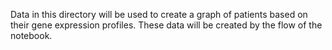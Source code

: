 Data in this directory will be used to create a graph of patients based on their gene expression profiles. These data will be created by the flow of the notebook.

